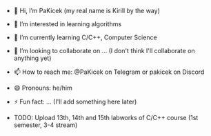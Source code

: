 - 👋 Hi, I’m PaKicek (my real name is Kirill by the way)
- 👀 I’m interested in learning algorithms
- 🌱 I’m currently learning C/С++, Computer Science
- 💞️ I’m looking to collaborate on ... (I don't think I'll collaborate on anything yet)
- 📫 How to reach me: @PaKicek on Telegram or pakicek on Discord
- 😄 Pronouns: he/him
- ⚡ Fun fact: ... (I'll add something here later)

- TODO: Upload 13th, 14th and 15th labworks of C/C++ course (1st semester, 3-4 stream)

<!---
PaKicek/PaKicek is a ✨ special ✨ repository because its `README.md` (this file) appears on your GitHub profile.
You can click the Preview link to take a look at your changes.
--->

